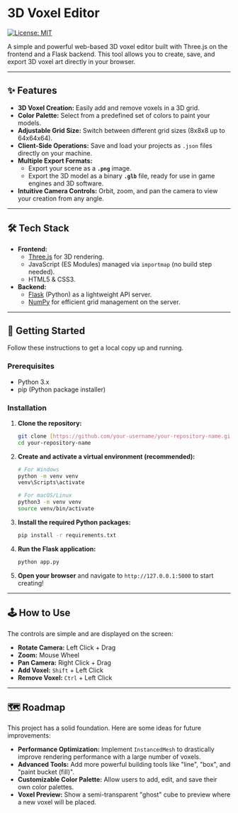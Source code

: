 # 3D Voxel Editor

[![License: MIT](https://img.shields.io/badge/License-MIT-yellow.svg)](https://opensource.org/licenses/MIT)

A simple and powerful web-based 3D voxel editor built with Three.js on the frontend and a Flask backend. This tool allows you to create, save, and export 3D voxel art directly in your browser.


---

## ✨ Features

-   **3D Voxel Creation:** Easily add and remove voxels in a 3D grid.
-   **Color Palette:** Select from a predefined set of colors to paint your models.
-   **Adjustable Grid Size:** Switch between different grid sizes (8x8x8 up to 64x64x64).
-   **Client-Side Operations:** Save and load your projects as `.json` files directly on your machine.
-   **Multiple Export Formats:**
    -   Export your scene as a **`.png`** image.
    -   Export the 3D model as a binary **`.glb`** file, ready for use in game engines and 3D software.
-   **Intuitive Camera Controls:** Orbit, zoom, and pan the camera to view your creation from any angle.

---

## 🛠️ Tech Stack

-   **Frontend:**
    -   [Three.js](https://threejs.org/) for 3D rendering.
    -   JavaScript (ES Modules) managed via `importmap` (no build step needed).
    -   HTML5 & CSS3.
-   **Backend:**
    -   [Flask](https://flask.palletsprojects.com/) (Python) as a lightweight API server.
    -   [NumPy](https://numpy.org/) for efficient grid management on the server.

---

## 🚀 Getting Started

Follow these instructions to get a local copy up and running.

### Prerequisites

-   Python 3.x
-   pip (Python package installer)

### Installation

1.  **Clone the repository:**
    ```sh
    git clone [https://github.com/your-username/your-repository-name.git](https://github.com/your-username/your-repository-name.git)
    cd your-repository-name
    ```

2.  **Create and activate a virtual environment (recommended):**
    ```sh
    # For Windows
    python -m venv venv
    venv\Scripts\activate

    # For macOS/Linux
    python3 -m venv venv
    source venv/bin/activate
    ```

3.  **Install the required Python packages:**
    ```sh
    pip install -r requirements.txt
    ```

4.  **Run the Flask application:**
    ```sh
    python app.py
    ```

5.  **Open your browser** and navigate to `http://127.0.0.1:5000` to start creating!

---

## 🕹️ How to Use

The controls are simple and are displayed on the screen:

-   **Rotate Camera:** Left Click + Drag
-   **Zoom:** Mouse Wheel
-   **Pan Camera:** Right Click + Drag
-   **Add Voxel:** `Shift` + Left Click
-   **Remove Voxel:** `Ctrl` + Left Click

---

## 🗺️ Roadmap

This project has a solid foundation. Here are some ideas for future improvements:

-   **Performance Optimization:** Implement `InstancedMesh` to drastically improve rendering performance with a large number of voxels.
-   **Advanced Tools:** Add more powerful building tools like "line", "box", and "paint bucket (fill)".
-   **Customizable Color Palette:** Allow users to add, edit, and save their own color palettes.
-   **Voxel Preview:** Show a semi-transparent "ghost" cube to preview where a new voxel will be placed.
